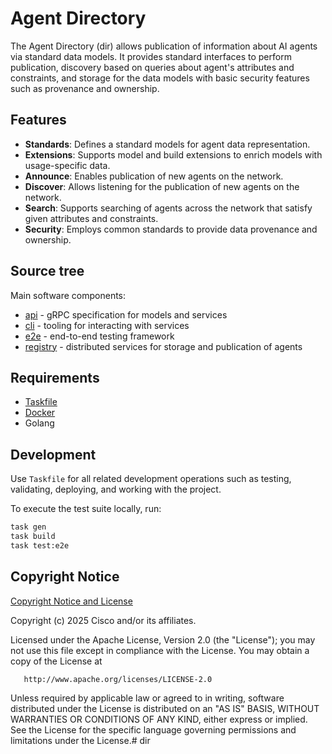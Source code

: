 # Agent Directory

The Agent Directory (dir) allows publication of information about AI agents via standard data models. 
It provides standard interfaces to perform publication, 
discovery based on queries about agent's attributes and constraints, 
and storage for the data models with basic security features such as provenance and ownership.

## Features

- **Standards**: Defines a standard models for agent data representation.
- **Extensions**: Supports model and build extensions to enrich models with usage-specific data.
- **Announce**: Enables publication of new agents on the network.
- **Discover**: Allows listening for the publication of new agents on the network.
- **Search**: Supports searching of agents across the network that satisfy given attributes and constraints.
- **Security**: Employs common standards to provide data provenance and ownership.

## Source tree

Main software components:

- [api](./api) - gRPC specification for models and services
- [cli](./cli) - tooling for interacting with services
- [e2e](./e2e) - end-to-end testing framework
- [registry](./registry) - distributed services for storage and publication of agents

## Requirements

- [Taskfile](https://taskfile.dev/)
- [Docker](https://www.docker.com/)
- Golang

## Development

Use `Taskfile` for all related development operations such as testing, validating, deploying, and working with the project.

To execute the test suite locally, run:

```bash
task gen
task build
task test:e2e
```

## Copyright Notice

[Copyright Notice and License](./LICENSE.md)

Copyright (c) 2025 Cisco and/or its affiliates.

Licensed under the Apache License, Version 2.0 (the "License");
you may not use this file except in compliance with the License.
You may obtain a copy of the License at

       http://www.apache.org/licenses/LICENSE-2.0

Unless required by applicable law or agreed to in writing, software
distributed under the License is distributed on an "AS IS" BASIS,
WITHOUT WARRANTIES OR CONDITIONS OF ANY KIND, either express or implied.
See the License for the specific language governing permissions and
limitations under the License.# dir
